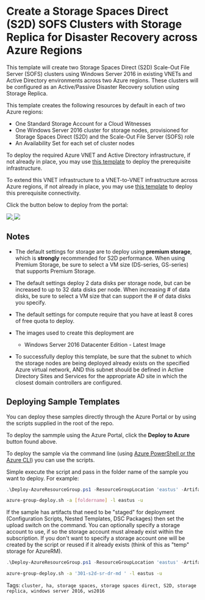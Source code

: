 # Create a Storage Spaces Direct (S2D) SOFS Clusters with Storage Replica for Disaster Recovery across Azure Regions
This template will create two Storage Spaces Direct (S2D) Scale-Out File Server (SOFS) clusters using Windows Server 2016 in existing VNETs and Active Directory environments across two Azure regions.  These clusters will be configured as an Active/Passive Disaster Recovery solution using Storage Replica.

This template creates the following resources by default in each of two Azure regions:

+   One Standard Storage Account for a Cloud Witnesses
+	One Windows Server 2016 cluster for storage nodes, provisioned for Storage Spaces Direct (S2D) and the Scale-Out File Server (SOFS) role
+	An Availability Set for each set of cluster nodes

To deploy the required Azure VNET and Active Directory infrastructure, if not already in place, you may use <a href="https://github.com/Azure/azure-quickstart-templates/tree/master/active-directory-new-domain-ha-2-dc">this template</a> to deploy the prerequisite infrastructure. 

To extend this VNET infrastructure to a VNET-to-VNET infrastructure across Azure regions, if not already in place, you may use <a href="https://github.com/robotechredmond/extend-vnet-to-multi-vnet">this template</a> to deploy this prerequisite connectivity.

Click the button below to deploy from the portal:

<a href="https://portal.azure.com/#create/Microsoft.Template/uri/https%3A%2F%2Fraw.githubusercontent.com%2Fsaminnes%2FARM_Learning%2Fmaster%2F301-s2d-sr-dr-md-master%2Fazuredeploy.json" target="_blank">
    <img src="http://azuredeploy.net/deploybutton.png"/>
</a>
<a href="http://armviz.io/#/?load=https%3A%2F%2Fraw.githubusercontent.com%2Frobotechredmond%2F301-s2d-sr-dr-md%2Fmaster%2Fazuredeploy.json" target="_blank">
    <img src="http://armviz.io/visualizebutton.png"/>
</a>

## Notes

+	The default settings for storage are to deploy using **premium storage**, which is **strongly** recommended for S2D performance.  When using Premium Storage, be sure to select a VM size (DS-series, GS-series) that supports Premium Storage.

+   The default settings deploy 2 data disks per storage node, but can be increased to up to 32 data disks per node.  When increasing # of data disks, be sure to select a VM size that can support the # of data disks you specify.

+ 	The default settings for compute require that you have at least 8 cores of free quota to deploy.

+ 	The images used to create this deployment are
	+ 	Windows Server 2016 Datacenter Edition - Latest Image

+	To successfully deploy this template, be sure that the subnet to which the storage nodes are being deployed already exists on the specified Azure virtual network, AND this subnet should be defined in Active Directory Sites and Services for the appropriate AD site in which the closest domain controllers are configured.

## Deploying Sample Templates

You can deploy these samples directly through the Azure Portal or by using the scripts supplied in the root of the repo.

To deploy the sammple using the Azure Portal, click the **Deploy to Azure** button found above.

To deploy the sample via the command line (using [Azure PowerShell or the Azure CLI](https://azure.microsoft.com/en-us/downloads/)) you can use the scripts.

Simple execute the script and pass in the folder name of the sample you want to deploy.  For example:

```PowerShell
.\Deploy-AzureResourceGroup.ps1 -ResourceGroupLocation 'eastus' -ArtifactsStagingDirectory '[foldername]'
```
```bash
azure-group-deploy.sh -a [foldername] -l eastus -u
```
If the sample has artifacts that need to be "staged" for deployment (Configuration Scripts, Nested Templates, DSC Packages) then set the upload switch on the command.
You can optionally specify a storage account to use, if so the storage account must already exist within the subscription.  If you don't want to specify a storage account
one will be created by the script or reused if it already exists (think of this as "temp" storage for AzureRM).

```PowerShell
.\Deploy-AzureResourceGroup.ps1 -ResourceGroupLocation 'eastus' -ArtifactsStagingDirectory '301-s2d-sr-dr-md' -UploadArtifacts 
```
```bash
azure-group-deploy.sh -a '301-s2d-sr-dr-md ' -l eastus -u
```

Tags: ``cluster, ha, storage spaces, storage spaces direct, S2D, storage replica, windows server 2016, ws2016``
